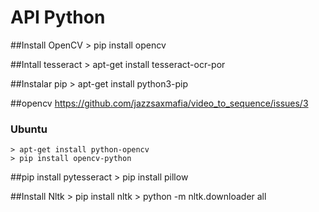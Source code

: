 # API Python

##Install OpenCV
	> pip install opencv

##Intall tesseract
	> apt-get install tesseract-ocr-por

##Instalar pip
	> apt-get install python3-pip

##opencv
https://github.com/jazzsaxmafia/video_to_sequence/issues/3
###	Ubuntu
	> apt-get install python-opencv
	> pip install opencv-python

##pip install pytesseract
	> pip install pillow

##Install Nltk
	> pip install nltk
	> python -m nltk.downloader all